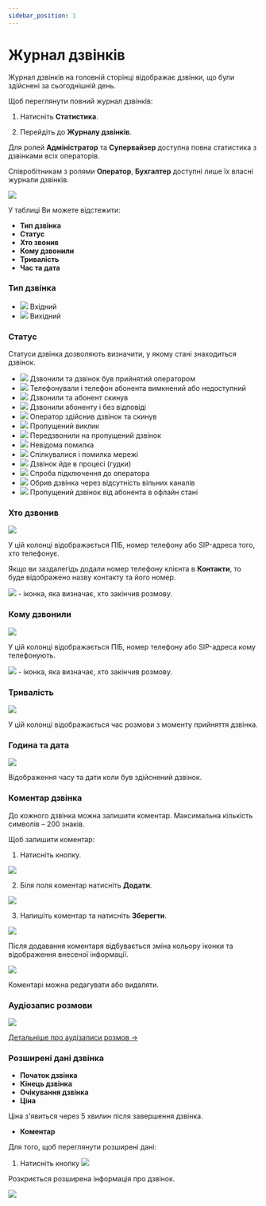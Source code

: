 ```yaml
---
sidebar_position: 1
---
```


# Журнал дзвінків

Журнал дзвінків на головній сторінці відображає дзвінки, що були здійснені за сьогоднішній день.

Щоб переглянути повний журнал дзвінків:

1. Натисніть **Статистика**.

2. Перейдіть до **Журналу дзвінків**.

Для ролей **Адміністратор** та **Супервайзер** доступна повна статистика з дзвінками всіх операторів.

Співробітникам з ролями **Оператор**, **Бухгалтер** доступні лише їх власні журнали дзвінків.

![](../img/statistics/i-journal-1.svg)

У таблиці Ви можете відстежити:

- **Тип дзвінка**
- **Статус**
- **Хто звонив**
- **Кому дзвонили**
- **Тривалість**
- **Час та дата**

### Тип дзвінка

- ![](../img/statistics/i-journal-2.svg) Вхідний
- ![](../img/statistics/i-journal-3.svg) Вихідний

### Статус

Статуси дзвінка дозволяють визначити, у якому стані знаходиться дзвінок.

- ![](../img/statistics/i-journal-4.svg) Дзвонили та дзвінок був прийнятий оператором
- ![](../img/statistics/i-journal-5.svg) Телефонували і телефон абонента вимкнений або недоступний
- ![](../img/statistics/i-journal-6.svg) Дзвонили та абонент скинув
- ![](../img/statistics/i-journal-99.svg) Дзвонили абоненту і без відповіді
- ![](../img/statistics/i-journal-98.svg) Оператор здійснив дзвінок та скинув
- ![](../img/statistics/i-journal-9.svg) Пропущений виклик
- ![](../img/statistics/i-journal-8.svg) Передзвонили на пропущений дзвінок
- ![](../img/statistics/i-journal-10.svg) Невідома помилка
- ![](../img/statistics/i-journal-11.svg) Спілкувалися і помилка мережі
- ![](../img/statistics/i-journal-12.svg) Дзвінок йде в процесі (гудки)
- ![](../img/statistics/i-journal-13.svg) Спроба підключення до оператора
- ![](../img/statistics/i-journal-14.svg) Обрив дзвінка через відсутність вільних каналів
- ![](../img/statistics/i-journal-15.svg) Пропущений дзвінок від абонента в офлайн стані

### Хто дзвонив

![](../img/statistics/i-journal-18.svg)

У цій колонці відображається ПІБ, номер телефону або SIP-адреса того, хто телефонує.

Якщо ви заздалегідь додали номер телефону клієнта в **Контакти**, то буде відображено назву контакту та його номер.

![](../img/statistics/i-journal-16.svg) - іконка, яка визначає, хто закінчив розмову.

### Кому дзвонили

![](../img/statistics/i-journal-19.svg)

У цій колонці відображається ПІБ, номер телефону або SIP-адреса кому телефонують.

![](../img/statistics/i-journal-16.svg) - іконка, яка визначає, хто закінчив розмову.

### Тривалість

![](../img/statistics/i-journal-20.svg) 

У цій колонці відображається час розмови з моменту прийняття дзвінка.

### Година та дата

![](../img/statistics/i-journal-21.svg)

Відображення часу та дати коли був здійснений дзвінок.

### Коментар дзвінка

До кожного дзвінка можна залишити коментар. Максимальна кількість символів – 200 знаків.

Щоб залишити коментар:

1. Натисніть кнопку.

![](../img/statistics/i-journal-22.svg)

2. Біля поля коментар натисніть **Додати**.

![](../img/statistics/i-journal-24.svg)

3. Напишіть коментар та натисніть **Зберегти**.

![](../img/statistics/i-journal-25.svg)

Після додавання коментаря відбувається зміна кольору іконки та відображення внесеної інформації.

![](../img/statistics/i-journal-26.svg)

Коментарі можна редагувати або видаляти.

### Аудіозапис розмови

![](../img/statistics/i-journal-27.svg)

[Детальніше про аудізаписи розмов →](/statistics/audio-record)


### Розширені дані дзвінка

- **Початок дзвінка**
- **Кінець дзвінка**
- **Очікування дзвінка**
- **Ціна**

Ціна з'явиться через 5 хвилин після завершення дзвінка.

- **Коментар**

Для того, щоб переглянути розширені дані:

1. Натисніть кнопку ![](../img/statistics/i-journal-28.svg)

Розкриється розширена інформація про дзвінок.

![](../img/statistics/i-journal-29.svg)